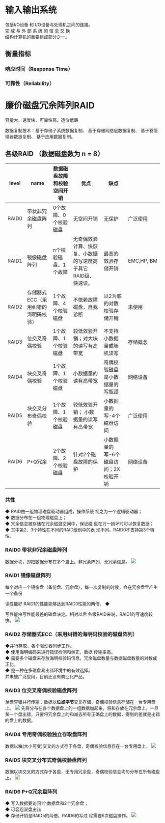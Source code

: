 # 输入输出系统
包括I/O设备 和 I/O设备与处理机之间的连接。\
完 成 与 外 部 系 统 的 信 息 交 换\
结构计算机的重要组成部分之一。
## 衡量指标
### 响应时间（Response Time） 
### 可靠性（Reliability）

# 廉价磁盘冗余阵列RAID
容量大、速度快、可靠性高、造价低廉

数据复制技术：基于存储子系统数据复制、
基于存储网络层数据复制、
基于卷管理器数据复制、
基于应用数据复制。

## 各级RAID （数据磁盘数为 n = 8）
|level|name|数据磁盘故障和校验空间开销|优点|缺点||
|-|-|-|-|-|-|
|RAID0|带状非冗余磁盘阵列|0个故障、0个校验磁盘|无空间开销|无保护|广泛使用|
|RAID1|镜像磁盘阵列|n个校验磁盘、1个故障|无奇偶效验计算、快恢复、小数据的写速度高于其它RAID级、快速读。|最高的效验存储开销|EMC,HP,IBM|
|RAID2|存储器式ECC（采用纠错的海明码校验）|1个故障、4个校验磁盘|不依赖故障磁盘，自我诊断|以2为底的对数校验存储开销|未使用|
|RAID3|位交叉奇偶校验|1个故障、1个校验磁盘|较低效验开销；对大块的读写有高带宽|不支持小数据量或随机读写|存储概念|
|RAID4|块交叉奇偶校验|1个故障、1个校验磁盘|小数据量的读有高带宽|奇偶校验磁盘是小数据量的写瓶颈|网络设备|
|RAID5|块交叉分布奇偶校验|1个故障、1个校验磁盘|较低效验开销； 小数据量的读写有高带宽|小数据量的写-4个磁盘访问|广泛使用|
|RAID6|P+Q冗余|2个故障、2个校验磁盘|针对2个磁盘故障的保护|小数据量的写-6个磁盘访问；2X校验开销|网络设备|

### 共性
◆ RAID由一组物理磁盘驱动器组成，操作系统
视之为一个逻辑驱动器；\
◆ 数据分布在一组物理磁盘上；\
◆ 冗余信息被存储在冗余磁盘空间中，保证磁
盘在万一损坏时可以恢复数据；\
◆ 其中第2、3个特性在不同的RAID级别中的表
现不同，RAID0不支持第3个特性。

### RAID0 带状非冗余磁盘阵列
数据分块，即把数据分布在多个盘上。非冗余阵列、无冗余信息。
![](../image/5.1.png)
### RAID1 镜像磁盘阵列
每个对应一个镜像盘（备份盘、冗余盘），每一次复制的时候，会在冗余盘里产生一个备份

读性能好
RAID1的性能能够达到RAID0性能的两倍。 ◆

写性能由写性能最差的磁盘决定。相对以后
各级RAID来说，RAID1的写速度较快。
![](../image/5.2.png)

### RAID2 存储器式ECC（采用纠错的海明码校验的磁盘阵列）
 ◆并行存取，各个驱动器同步工作。\
  ◆ 使用海明编码来进行错误检测和纠正，数据
传输率高。\
 ◆ 需要多个磁盘来存放海明校验码信息，冗余磁盘数量与数据磁盘数量的对数成正比。 \
◆ 是一种在多磁盘易出错环境中的有效选择。\
并未被广泛应用，目前还没有商业化产品。

### RAID3 位交叉奇偶校验磁盘阵列
 单盘容错并行传输：数据以**位或字节**交叉存储，奇偶校验信息存储在一台专用盘上。
![](../image/5.3.png)
先将分布在各个数据盘上的一组数据加起来，将和存放在冗余盘上。一旦某一个盘出错，只要将冗余盘上的和减去所有正确盘上的数据，得到的差就是出错的盘上的数据。
### RAID4 专用奇偶校验独立存取盘阵列
数据以**块**(大小可变)交叉的方式存于各盘，奇偶校验信息存在一台专用盘上。
![](../image/5.4.png)
### RAID5 块交叉分布式奇偶校验盘阵列
数据以块交叉的方式存于各盘，无专用冗余盘，奇偶校验信息均匀分布在所有磁盘上。
![](../image/5.5.png)
### RAID6 P+Q冗余盘阵列
◆ 写入数据要访问1个数据盘和2个冗余盘；\
◆ 可容忍双盘出错\
◆ 存储开销是RAID5的两倍，RAID6的写过
程需要6次磁盘操作。
![](../image/5.6.webp)



